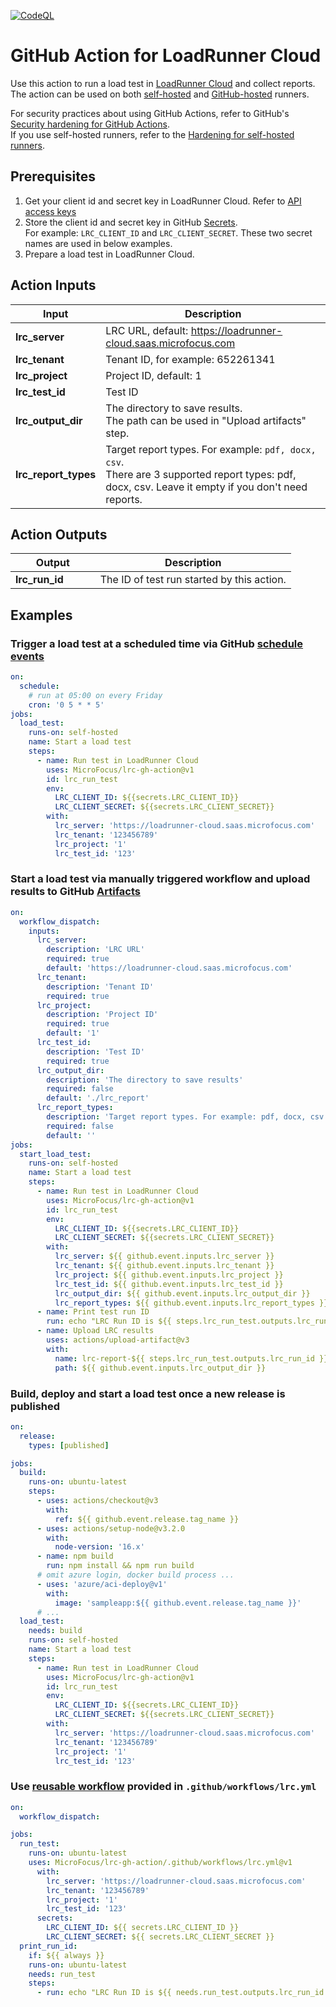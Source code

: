 [![CodeQL](https://github.com/MicroFocus/lrc-gh-action/actions/workflows/codeql-analysis.yml/badge.svg)](https://github.com/MicroFocus/lrc-gh-action/actions/workflows/codeql-analysis.yml)

# GitHub Action for LoadRunner Cloud

Use this action to run a load test in [LoadRunner Cloud](https://admhelp.microfocus.com/lrc/en/Latest/Content/Storm/c_Getting_started.htm) and collect reports.  
The action can be used on both [self-hosted](https://docs.github.com/en/actions/hosting-your-own-runners) and [GitHub-hosted](https://docs.github.com/en/actions/using-github-hosted-runners) runners.

For security practices about using GitHub Actions, refer to GitHub's [Security hardening for GitHub Actions](https://docs.github.com/en/actions/security-guides/security-hardening-for-github-actions).  
If you use self-hosted runners, refer to the [Hardening for self-hosted runners](https://docs.github.com/en/actions/security-guides/security-hardening-for-github-actions#hardening-for-self-hosted-runners).

## Prerequisites

1. Get your client id and secret key in LoadRunner Cloud. Refer to [API access keys](https://admhelp.microfocus.com/lrc/en/Latest/Content/Storm/Admin-APIAccess.htm)
2. Store the client id and secret key in GitHub [Secrets](https://docs.github.com/en/actions/security-guides/encrypted-secrets#creating-encrypted-secrets-for-a-repository).   
   For example: `LRC_CLIENT_ID` and `LRC_CLIENT_SECRET`. These two secret names are used in below examples.
3. Prepare a load test in LoadRunner Cloud.

## Action Inputs

| Input                | Description                                                                                                                                             |
|----------------------|---------------------------------------------------------------------------------------------------------------------------------------------------------|
| **lrc_server**       | LRC URL, default: https://loadrunner-cloud.saas.microfocus.com                                                                                          |
| **lrc_tenant**       | Tenant ID, for example: 652261341                                                                                                                       |
| **lrc_project**      | Project ID, default: 1                                                                                                                                  |
| **lrc_test_id**      | Test ID                                                                                                                                                 |
| **lrc_output_dir**   | The directory to save results. <br/>The path can be used in "Upload artifacts" step.                                                                    |
| **lrc_report_types** | Target report types. For example: `pdf, docx, csv`.  <br/>There are 3 supported report types: pdf, docx, csv. Leave it empty if you don't need reports. |

## Action Outputs

| Output                                                                | Description                                |
|-----------------------------------------------------------------------|--------------------------------------------|
| **lrc_run_id** &nbsp;&nbsp;&nbsp;&nbsp;&nbsp;&nbsp;&nbsp;&nbsp;&nbsp; | The ID of test run started by this action. |

## Examples

### Trigger a load test at a scheduled time via GitHub [schedule events](https://docs.github.com/en/actions/using-workflows/events-that-trigger-workflows#schedule)

```yml
on:
  schedule:
    # run at 05:00 on every Friday
    cron: '0 5 * * 5'
jobs:
  load_test:
    runs-on: self-hosted
    name: Start a load test
    steps:
      - name: Run test in LoadRunner Cloud
        uses: MicroFocus/lrc-gh-action@v1
        id: lrc_run_test
        env:
          LRC_CLIENT_ID: ${{secrets.LRC_CLIENT_ID}}
          LRC_CLIENT_SECRET: ${{secrets.LRC_CLIENT_SECRET}}
        with:
          lrc_server: 'https://loadrunner-cloud.saas.microfocus.com'
          lrc_tenant: '123456789'
          lrc_project: '1'
          lrc_test_id: '123'
```

### Start a load test via manually triggered workflow and upload results to GitHub [Artifacts](https://docs.github.com/en/actions/using-workflows/storing-workflow-data-as-artifacts)

```yml
on: 
  workflow_dispatch:
    inputs:
      lrc_server:
        description: 'LRC URL'
        required: true
        default: 'https://loadrunner-cloud.saas.microfocus.com'
      lrc_tenant:
        description: 'Tenant ID'
        required: true
      lrc_project:
        description: 'Project ID'
        required: true
        default: '1'
      lrc_test_id:
        description: 'Test ID'
        required: true
      lrc_output_dir:
        description: 'The directory to save results'
        required: false
        default: './lrc_report'
      lrc_report_types:
        description: 'Target report types. For example: pdf, docx, csv'
        required: false
        default: ''
jobs:
  start_load_test:
    runs-on: self-hosted
    name: Start a load test
    steps:
      - name: Run test in LoadRunner Cloud
        uses: MicroFocus/lrc-gh-action@v1
        id: lrc_run_test
        env:
          LRC_CLIENT_ID: ${{secrets.LRC_CLIENT_ID}}
          LRC_CLIENT_SECRET: ${{secrets.LRC_CLIENT_SECRET}}
        with:
          lrc_server: ${{ github.event.inputs.lrc_server }}
          lrc_tenant: ${{ github.event.inputs.lrc_tenant }}
          lrc_project: ${{ github.event.inputs.lrc_project }}
          lrc_test_id: ${{ github.event.inputs.lrc_test_id }}
          lrc_output_dir: ${{ github.event.inputs.lrc_output_dir }}
          lrc_report_types: ${{ github.event.inputs.lrc_report_types }}
      - name: Print test run ID
        run: echo "LRC Run ID is ${{ steps.lrc_run_test.outputs.lrc_run_id }}"
      - name: Upload LRC results
        uses: actions/upload-artifact@v3
        with:
          name: lrc-report-${{ steps.lrc_run_test.outputs.lrc_run_id }}
          path: ${{ github.event.inputs.lrc_output_dir }}
```

### Build, deploy and start a load test once a new release is published

```yml
on:
  release:
    types: [published]

jobs:
  build:
    runs-on: ubuntu-latest
    steps:
      - uses: actions/checkout@v3
        with:
          ref: ${{ github.event.release.tag_name }}
      - uses: actions/setup-node@v3.2.0
        with:
          node-version: '16.x'
      - name: npm build
        run: npm install && npm run build
      # omit azure login, docker build process ...
      - uses: 'azure/aci-deploy@v1'
        with:
          image: 'sampleapp:${{ github.event.release.tag_name }}'
      # ...
  load_test:
    needs: build
    runs-on: self-hosted
    name: Start a load test
    steps:
      - name: Run test in LoadRunner Cloud
        uses: MicroFocus/lrc-gh-action@v1
        id: lrc_run_test
        env:
          LRC_CLIENT_ID: ${{secrets.LRC_CLIENT_ID}}
          LRC_CLIENT_SECRET: ${{secrets.LRC_CLIENT_SECRET}}
        with:
          lrc_server: 'https://loadrunner-cloud.saas.microfocus.com'
          lrc_tenant: '123456789'
          lrc_project: '1'
          lrc_test_id: '123'
```

### Use [reusable workflow](https://docs.github.com/en/actions/using-workflows/reusing-workflows) provided in `.github/workflows/lrc.yml`

```yml
on:
  workflow_dispatch:

jobs:
  run_test:
    runs-on: ubuntu-latest
    uses: MicroFocus/lrc-gh-action/.github/workflows/lrc.yml@v1
      with:
        lrc_server: 'https://loadrunner-cloud.saas.microfocus.com'
        lrc_tenant: '123456789'
        lrc_project: '1'
        lrc_test_id: '123'
      secrets:
        LRC_CLIENT_ID: ${{ secrets.LRC_CLIENT_ID }}
        LRC_CLIENT_SECRET: ${{ secrets.LRC_CLIENT_SECRET }}
  print_run_id:
    if: ${{ always }}
    runs-on: ubuntu-latest
    needs: run_test
    steps:
      - run: echo "LRC Run ID is ${{ needs.run_test.outputs.lrc_run_id }}"
```

